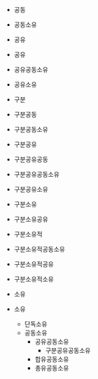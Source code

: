 - 공동
- 공동소유
- 공유
- 공유
- 공유공동소유
- 공유소유
- 구분
- 구분공동
- 구분공동소유
- 구분공유
- 구분공유공동
- 구분공유공동소유
- 구분공유소유
- 구분소유
- 구분소유공유
- 구분소유적
- 구분소유적공동소유
- 구분소유적공유
- 구분소유적소유
- 소유



- 소유  
  - 단독소유 
  - 공동소유 
    - 공유공동소유
      - 구분공유공동소유
    - 합유공동소유
    - 총유공동소유


